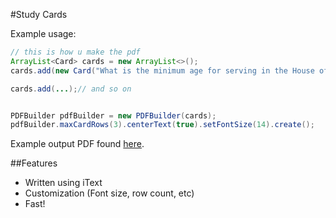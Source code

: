 #Study Cards

Example usage:
```java
// this is how u make the pdf
ArrayList<Card> cards = new ArrayList<>();
cards.add(new Card("What is the minimum age for serving in the House of Representatives?", "25"));

cards.add(...);// and so on


PDFBuilder pdfBuilder = new PDFBuilder(cards);
pdfBuilder.maxCardRows(3).centerText(true).setFontSize(14).create();
```

Example output PDF found [here]("https://github.com/oscar0812/StudyCards/blob/master/result.pdf").

##Features
  - Written using iText
  - Customization (Font size, row count, etc)
  - Fast!
